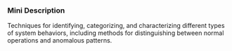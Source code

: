 ### Mini Description

Techniques for identifying, categorizing, and characterizing different types of system behaviors, including methods for distinguishing between normal operations and anomalous patterns.
